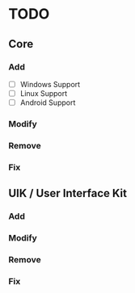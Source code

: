 # TODO


## Core

### Add

- [ ] Windows Support
- [ ] Linux Support
- [ ] Android Support

### Modify

### Remove

### Fix

## UIK / User Interface Kit

### Add

### Modify

### Remove

### Fix